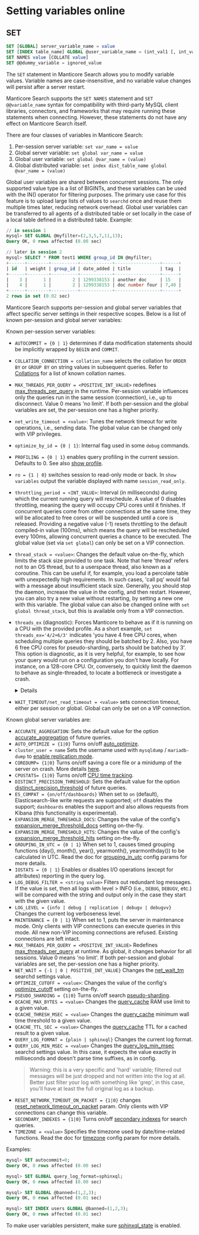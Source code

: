 # Setting variables online

## SET
```sql
SET [GLOBAL] server_variable_name = value
SET [INDEX table_name] GLOBAL @user_variable_name = (int_val1 [, int_val2, ...])
SET NAMES value [COLLATE value]
SET @@dummy_variable = ignored_value
```

The `SET` statement in Manticore Search allows you to modify variable values. Variable names are case-insensitive, and no variable value changes will persist after a server restart.

Manticore Search supports the `SET NAMES` statement and `SET @@variable_name` syntax for compatibility with third-party MySQL client libraries, connectors, and frameworks that may require running these statements when connecting. However, these statements do not have any effect on Manticore Search itself.

There are four classes of variables in Manticore Search:

1.  Per-session server variable: `set var_name = value`
2.  Global server variable: `set global var_name = value`
3.  Global user variable: `set global @var_name = (value)`
4.  Global distributed variable: `set index dist_table_name global @var_name = (value)`

Global user variables are shared between concurrent sessions. The only supported value type is a list of BIGINTs, and these variables can be used with the IN() operator for filtering purposes. The primary use case for this feature is to upload large lists of values to `searchd` once and reuse them multiple times later, reducing network overhead. Global user variables can be transferred to all agents of a distributed table or set locally in the case of a local table defined in a distributed table. Example:

```sql
// in session 1
mysql> SET GLOBAL @myfilter=(2,3,5,7,11,13);
Query OK, 0 rows affected (0.00 sec)

// later in session 2
mysql> SELECT * FROM test1 WHERE group_id IN @myfilter;
+------+--------+----------+------------+-----------------+------+
| id   | weight | group_id | date_added | title           | tag  |
+------+--------+----------+------------+-----------------+------+
|    3 |      1 |        2 | 1299338153 | another doc     | 15   |
|    4 |      1 |        2 | 1299338153 | doc number four | 7,40 |
+------+--------+----------+------------+-----------------+------+
2 rows in set (0.02 sec)
```

Manticore Search supports per-session and global server variables that affect specific server settings in their respective scopes. Below is a list of known per-session and global server variables:

Known per-session server variables:

* `AUTOCOMMIT = {0 | 1}` determines if data modification statements should be implicitly wrapped by `BEGIN` and `COMMIT`.
* `COLLATION_CONNECTION = collation_name` selects the collation for `ORDER BY` or `GROUP BY` on string values in subsequent queries. Refer to [Collations](../Searching/Collations.md) for a list of known collation names.
* `MAX_THREADS_PER_QUERY = <POSITIVE_INT_VALUE>` redefines [max_threads_per_query](../Server_settings/Searchd.md#max_threads_per_query) in the runtime. Per-session variable influences only the queries run in the same session (connection), i.e., up to disconnect. Value 0 means 'no limit'. If both per-session and the global variables are set, the per-session one has a higher priority.
* `net_write_timeout = <value>`: Tunes the network timeout for write operations, i.e., sending data. The global value can be changed only with VIP privileges.
* `optimize_by_id = {0 | 1}`: Internal flag used in some `debug` commands.
* `PROFILING = {0 | 1}` enables query profiling in the current session. Defaults to 0. See also [show profile](../Node_info_and_management/Profiling/Query_profile.md).
* `ro = {1 | 0}` switches session to read-only mode or back. In `show variables` output the variable displayed with name `session_read_only`.
* `throttling_period = <INT_VALUE>`: Interval (in milliseconds) during which the current running query will reschedule. A value of 0 disables throttling, meaning the query will occupy CPU cores until it finishes. If concurrent queries come from other connections at the same time, they will be allocated to free cores or will be suspended until a core is released. Providing a negative value (-1) resets throttling to the default compiled-in value (100ms), which means the query will be rescheduled every 100ms, allowing concurrent queries a chance to be executed. The global value (set via `set global`) can only be set on a VIP connection.
* `thread_stack = <value>`: Changes the default value on-the-fly, which limits the stack size provided to one task. Note that here 'thread' refers not to an OS thread, but to a userspace thread, also known as a coroutine. This can be useful if, for example, you load a percolate table with unexpectedly high requirements. In such cases, 'call pq' would fail with a message about insufficient stack size. Generally, you should stop the daemon, increase the value in the config, and then restart. However, you can also try a new value without restarting, by setting a new one with this variable. The global value can also be changed online with `set global thread_stack`, but this is available only from a VIP connection.
* `threads_ex` (diagnostic): Forces Manticore to behave as if it is running on a CPU with the provided profile. As a short example, `set threads_ex='4/2+6/3'` indicates 'you have 4 free CPU cores, when scheduling multiple queries they should be batched by 2. Also, you have 6 free CPU cores for pseudo-sharding, parts should be batched by 3'. This option is diagnostic, as it is very helpful, for example, to see how your query would run on a configuration you don't have locally. For instance, on a 128-core CPU. Or, conversely, to quickly limit the daemon to behave as single-threaded, to locate a bottleneck or investigate a crash.

  <details>

	By default, Manticore starts a thread pool with a calculated number of CPU cores. All typical tasks are then distributed into this thread pool to ensure maximum CPU utilization. For instance, when a real-time table has several disk chunks, the search will be parallelized over the CPU cores. Similarly, for a single full-text search over a single index, the daemon will attempt to optimize search execution in parallel, using a technique referred to as "pseudo-sharding". Both features heavily depend on the total number of CPU cores and the number of free cores available for immediate use.

	This approach enhances performance but can make incident investigation more challenging. For example, a query doing `COUNT(*)` may return an approximate result (e.g., greater than 100 matches), and a subsequent execution of the same query may yield an exact result (e.g., exactly 120 matches). This variability depends on the available cores, but since this factor is unpredictable, it generally leads to non-reproducible results. Although this is usually acceptable, it can sometimes pose a problem. The `threads_ex` option specifies a desired CPU cores configuration, making queries with this configuration reproducible.

	`threads_ex` sets the CPU template for standard tasks and for pseudo-sharding, as pseudo-sharding can be part of the standard parallelization process. For example, if there are several disk chunks, they will be queried in parallel, but each may be further parallelized using pseudo-sharding. Thus, to manage this situation effectively, you need a couple of templates for each task type.

	A template is a string like `10/3`, where 10 represents concurrency and 3 represents batch size. If concurrency is 0, the default concurrency will be used. If batch size is 0, the default trivial template will be used. Any zero value can be omitted or replaced with `*`. The default (trivial) template can be described as `''`, and also as `*/*`, `0/0`, `0/`, `*/`, `/0`, `*`, etc. This means the daemon uses all available CPU cores without special batching limitations.

	A trivial template with 20 threads can be expressed as `20/*`, `20/0`, `20/`, or simply `20`. A round-robin template with a batch size of 2 is `*/2`, `0/2`, or simply `/2`. A round-robin dispatcher with 20 threads and a batch size of 3 is `20/3`.

	`threads_ex` is a template for basic tasks and for pseudo-sharding, separated by `+`, like:

	* `30+3` - a trivial base of 30 threads + trivial pseudo-sharding of 3 threads
	* `+/2` - a trivial base + round-robin pseudo-sharding with default threads and batch=2
	* `10` - a trivial base of 10 threads + default trivial pseudo-sharding
	* `/1+10` - a round-robin base with default threads and batch=1 + trivial pseudo-sharding with 10 threads
	* `4/2+2/1` - a round-robin base with 4 threads and batch=2 + round-robin pseudo-sharding with 2 threads and batch=1
	* `1+1` - the most deterministic case. Exactly 1 thread + 1 pseudo-shard, i.e., no parallelization at all. With this setting, you can reproducibly repeat the same problematic query and investigate behavior details. Furthermore, if you set `throttling_period=0`, your query will 'stick' to the current thread and never be rescheduled during execution, creating an ideal environment for troubleshooting.

	The option can be set globally from outside as an environment variable `MANTICORE_THREADS_EX`, like:

	```bash
	export MANTICORE_THREADS_EX=8
	export MANTICORE_THREADS_EX='16+8/2'
  ```

  Or, via the MySQL CLI, as:
  ```sql
  SET threads_ex='16';
	SET GLOBAL threads_ex='/2';
  ```

  Or, as a query parameter, like:
  ```sql
  SELECT ... OPTION threads_ex='1+1';
  ```

  The `threads_ex` configuration follows a hierarchy: environment variables first, then the global variable, and lastly, query options, allowing specific settings to override general ones.

  </details>
* `WAIT_TIMEOUT/net_read_timeout = <value>` sets connection timeout, either per session or global. Global can only be set on a VIP connection.

Known global server variables are:

* `ACCURATE_AGGREGATION`: Sets the default value for the option [accurate_aggregation](../Searching/Options.md#accurate_aggregation) of future queries.
* `AUTO_OPTIMIZE = {1|0}` Turns on/off [auto_optimize](../Server_settings/Searchd.md#auto_optimize).
* `cluster_user = name` Sets the username used with `mysqldump` / `mariadb-dump` to [enable replication mode](../Securing_and_compacting_a_table/Backup_and_restore.md#Backup-and-restore-with-mysqldump).
* `COREDUMP= {1|0}` Turns on/off saving a core file or a minidump of the server on crash. More details [here](../Starting_the_server/Manually.md#searchd-command-line-options).
* `CPUSTATS= {1|0}` Turns on/off [CPU time tracking](../Starting_the_server/Manually.md#searchd-command-line-options).
* `DISTINCT_PRECISION_THRESHOLD`: Sets the default value for the option [distinct_precision_threshold](../Searching/Options.md#distinct_precision_threshold) of future queries.
* `ES_COMPAT = {on/off/dashboards}` When set to `on` (default), Elasticsearch-like write requests are supported; `off` disables the support; `dashboards` enables the support and also allows requests from Kibana (this functionality is experimental).
* `EXPANSION_MERGE_THRESHOLD_DOCS`: Changes the value of the config's [expansion_merge_threshold_docs](../Server_settings/Searchd.md#expansion_merge_threshold_docs) setting on-the-fly.
* `EXPANSION_MERGE_THRESHOLD_HITS`: Changes the value of the config's [expansion_merge_threshold_hits](../Server_settings/Searchd.md#expansion_merge_threshold_hits) setting on-the-fly.
* `GROUPING_IN_UTC = {0 | 1}` When set to 1, causes timed grouping functions (day(), month(), year(), yearmonth(), yearmonthday()) to be calculated in UTC. Read the doc for [grouping_in_utc](../Server_settings/Searchd.md) config params for more details.
* `IOSTATS = {0 | 1}` Enables or disables I/O operations (except for attributes) reporting in the query log.
* `LOG_DEBUG_FILTER = <string value>` Filters out redundant log messages. If the value is set, then all logs with level > INFO (i.e., `DEBUG`, `DEBUGV`, etc.) will be compared with the string and output only in the case they start with the given value.
* `LOG_LEVEL = {info | debug | replication | debugv | debugvv}` Changes the current log verboseness level.
* `MAINTENANCE = {0 | 1}` When set to 1, puts the server in maintenance mode. Only clients with VIP connections can execute queries in this mode. All new non-VIP incoming connections are refused. Existing connections are left intact.
* `MAX_THREADS_PER_QUERY = <POSITIVE_INT_VALUE>` Redefines [max_threads_per_query](../Server_settings/Searchd.md#max_threads_per_query) at runtime. As global, it changes behavior for all sessions. Value 0 means 'no limit'. If both per-session and global variables are set, the per-session one has a higher priority.
* `NET_WAIT = {-1 | 0 | POSITIVE_INT_VALUE}` Changes the [net_wait_tm](../Server_settings/Searchd.md#net_wait_tm) searchd settings value.
* `OPTIMIZE_CUTOFF = <value>`: Changes the value of the config's [optimize_cutoff](../Server_settings/Searchd.md#optimize_cutoff) setting on-the-fly.
* `PSEUDO_SHARDING = {1|0}` Turns on/off search [pseudo-sharding](../Server_settings/Searchd.md#pseudo_sharding).
* `QCACHE_MAX_BYTES = <value>` Changes the [query_cache](../Searching/Query_cache.md) RAM use limit to a given value.
* `QCACHE_THRESH_MSEC = <value>` Changes the [query_cache](../Searching/Query_cache.md) minimum wall time threshold to a given value.
* `QCACHE_TTL_SEC = <value>` Changes the [query_cache](../Searching/Query_cache.md) TTL for a cached result to a given value.
* `QUERY_LOG_FORMAT = {plain | sphinxql}` Changes the current log format.
* `QUERY_LOG_MIN_MSEC = <value>` Changes the [query_log_min_msec](../Server_settings/Searchd.md#query_log_min_msec) searchd settings value. In this case, it expects the value exactly in milliseconds and doesn't parse time suffixes, as in config.
  > Warning: this is a very specific and 'hard' variable; filtered out messages will be just dropped and not written into the log at all. Better just filter your log with something like 'grep', in this case, you'll have at least the full original log as a backup.
* `RESET_NETWORK_TIMEOUT_ON_PACKET = {1|0}` changes [reset_network_timeout_on_packet](../Server_settings/Searchd.md#reset_network_timeout_on_packet) param. Only clients with VIP connections can change this variable.
* `SECONDARY_INDEXES = {1|0}` Turns on/off [secondary indexes](../Server_settings/Searchd.md#secondary_indexes) for search queries.
* `TIMEZONE = <value>` Specifies the timezone used by date/time-related functions. Read the doc for [timezone](../Server_settings/Searchd.md) config param for more details.

Examples:

```sql
mysql> SET autocommit=0;
Query OK, 0 rows affected (0.00 sec)

mysql> SET GLOBAL query_log_format=sphinxql;
Query OK, 0 rows affected (0.00 sec)

mysql> SET GLOBAL @banned=(1,2,3);
Query OK, 0 rows affected (0.01 sec)

mysql> SET INDEX users GLOBAL @banned=(1,2,3);
Query OK, 0 rows affected (0.01 sec)
```

To make user variables persistent, make sure [sphinxql_state](../Server_settings/Searchd.md#sphinxql_state) is enabled.
<!-- proofread -->
